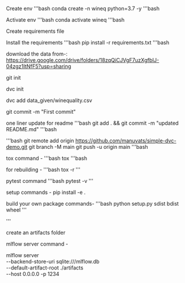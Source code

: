 Create env
'''bash
conda create -n wineq python=3.7 -y
'''bash

Activate env
'''bash
conda activate wineq
'''bash

Create requirements file

Install the requirements
'''bash
pip install -r requirements.txt
'''bash

download the data from-:
https://drive.google.com/drive/folders/18zqQiCJVgF7uzXgfbIJ-04zgz1ItNfF5?usp=sharing

git init

dvc init

dvc add data_given/winequality.csv

git commit -m "First commit"

one liner update for readme
'''bash
git add . && git commit -m "updated README.md"
'''bash

'''bash
git remote add origin https://github.com/manuvats/simple-dvc-demo.git
git branch -M main
git push -u origin main
'''bash

tox command -
'''bash
tox
'''bash

for rebuilding -
'''bash
tox -r
'''

pytest command 
'''bash
pytest -v
'''

setup commands -
pip install -e .

build your own package commands-
'''bash
python setup.py sdist bdist wheel
'''

'''

create an artifacts folder 

mlflow server command -

mlflow server \
    --backend-store-uri sqlite:///mlflow.db \
    --default-artifact-root ./artifacts \
    --host 0.0.0.0 -p 1234 
